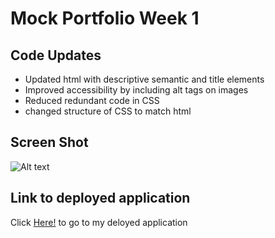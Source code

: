 # Mock Portfolio Week 1

## Code Updates 
* Updated html with descriptive semantic  and title elements
* Improved accessibility by including alt tags on images
* Reduced redundant code in CSS
* changed structure of CSS to match html 

## Screen Shot
![Alt text](https://github.com/JHESSLER11/Mock-Portfolio/blob/main/assets/images/screenshot.png)

## Link to deployed application
Click [Here!](https://jhessler11.github.io/Mock-Portfolio/) to go to my deloyed application
